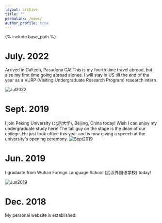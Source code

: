 ```yaml
---
layout: archive
title: ""
permalink: /news/
author_profile: true
---
```


{% include base_path %}

July. 2022
======
Arrived in Caltech, Pasadena CA! This is my fourth time travel abroad, but also my first time going abroad alonee. I will stay in US till the end of the year as a VURP (Visiting Undergraduate Research Program) research intern.

![Jul2022](https://yuyue11443.github.io/images/Jul2022.jpg)

Sept. 2019
======
I join Peking University (北京大学), Beijing, China today! Wish I can enjoy my undergraduate study here!
The tall guy on the stage is the dean of our college. He just took office this year and is now giving a speech at the university's opening ceremony.
![Sept2019](https://yuyue11443.github.io/images/Sept2019.jpg)

Jun. 2019
======
I graduate from Wuhan Foreign Language School (武汉外国语学校) today!

![Jun2019](https://yuyue11443.github.io/images/Jun2019.jpg)
  
Dec. 2018
======
My personal website is established!
